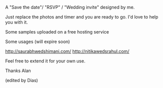 A "Save the date"/ "RSVP" / "Wedding invite" designed by me.

Just replace the photos and timer and you are ready to go. I'd love to help you with it.

Some samples uploaded on a free hosting service

Some usages (will expire soon)

http://saurabhwedshimani.com/
http://nitikawedsrahul.com/

Feel free to extend it for your own use.


Thanks
Alan

(edited by Dias)
